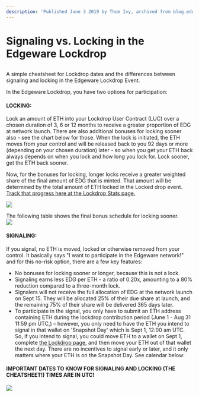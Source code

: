 ```yaml
---
description: 'Published June 3 2019 by Thom Ivy, archived from blog.edgew.are'
---
```


# Signaling vs. Locking in the Edgeware Lockdrop

## 

A simple cheatsheet for Lockdrop dates and the differences between signaling and locking in the Edgeware Lockdrop Event.

In the Edgeware Lockdrop, you have two options for participation:

#### LOCKING: <a id="locking-"></a>

Lock an amount of ETH into your Lockdrop User Contract \(LUC\) over a chosen duration of 3, 6 or 12 months to receive a greater proportion of EDG at network launch.  There are also additional bonuses for locking sooner also - see the chart below for those. When the lock is initiated, the ETH moves from your control and will be released back to you 92 days or more \(depending on your chosen duration\) later - so when you get your ETH back always depends on when you lock and how long you lock for.  Lock sooner, get the ETH back sooner.  

Now, for the bonuses for locking, longer locks receive a greater weighted share of the final amount of EDG that is minted. That amount will be determined by the total amount of ETH locked in the Locked drop event. [Track that progress here at the Lockdrop Stats page.](https://edgewa.re/lockdrop/stats)

![](https://blog.edgewa.re/content/images/2019/06/Screen-Shot-2019-06-03-at-9.09.13-AM.png)

The following table shows the final bonus schedule for locking sooner.  
![](https://blog.edgewa.re/content/images/2019/07/Screen-Shot-2019-07-01-at-10.00.14-AM.png)

#### SIGNALING: <a id="signaling-"></a>

If you signal, no ETH is moved, locked or otherwise removed from your control. It basically says "I want to participate in the Edgeware network!" and for this no-risk option, there are a few key features:

* No bonuses for locking sooner or longer, because this is not a lock.  
* Signaling earns less EDG per ETH - a ratio of 0.20x, amounting to a 80% reduction compared to a three-month lock.
* Signalers will not receive the full allocation of EDG at the network launch on Sept 15. They will be allocated 25% of their due share at launch, and the remaining 75% of their share will be delivered 365 days later.
* To participate in the signal, you only have to submit an ETH address containing ETH during the lockdrop contribution period \(June 1 - Aug 31 11:59 pm UTC,\) – however, you only need to have the ETH you intend to signal in that wallet on 'Snapshot Day' which is Sept 1, 12:00 am UTC. So, if you intend to signal, you could move ETH to a wallet on Sept 1, complete [the Lockdrop page,](https://edgewa.re/lockdrop) and then move your ETH out of that wallet the next day. There are no incentives to signal early or later, and it only matters where your ETH is on the Snapshot Day. See calendar below:

#### IMPORTANT DATES TO KNOW FOR SIGNALING AND LOCKING \(THE CHEATSHEET!\) TIMES ARE IN UTC! <a id="important-dates-to-know-for-signaling-and-locking-the-cheatsheet-times-are-in-utc-"></a>

![](https://blog.edgewa.re/content/images/2019/06/Screen-Shot-2019-06-03-at-9.55.10-AM.png)

